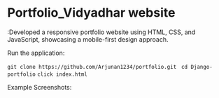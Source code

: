 # Portfolio_Vidyadhar website

:Developed a responsive portfolio website using HTML, CSS, and JavaScript, showcasing a mobile-first design approach.

 Run the application:

  `git clone https://github.com/Arjunan1234/portfolio.git `
`cd Django-portfolio` 
 `click index.html `

Example Screenshots:
